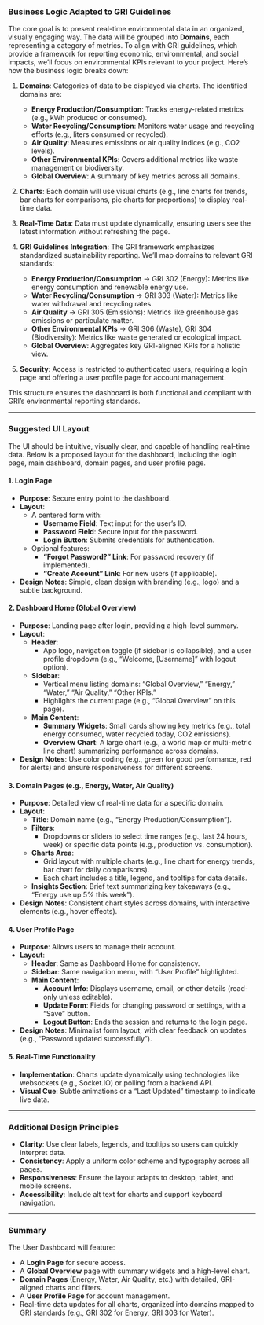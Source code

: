 ### Business Logic Adapted to GRI Guidelines

The core goal is to present real-time environmental data in an organized, visually engaging way. The data will be grouped into **Domains**, each representing a category of metrics. To align with GRI guidelines, which provide a framework for reporting economic, environmental, and social impacts, we’ll focus on environmental KPIs relevant to your project. Here’s how the business logic breaks down:

1. **Domains**: Categories of data to be displayed via charts. The identified domains are:
   - **Energy Production/Consumption**: Tracks energy-related metrics (e.g., kWh produced or consumed).
   - **Water Recycling/Consumption**: Monitors water usage and recycling efforts (e.g., liters consumed or recycled).
   - **Air Quality**: Measures emissions or air quality indices (e.g., CO2 levels).
   - **Other Environmental KPIs**: Covers additional metrics like waste management or biodiversity.
   - **Global Overview**: A summary of key metrics across all domains.

2. **Charts**: Each domain will use visual charts (e.g., line charts for trends, bar charts for comparisons, pie charts for proportions) to display real-time data.

3. **Real-Time Data**: Data must update dynamically, ensuring users see the latest information without refreshing the page.

4. **GRI Guidelines Integration**: The GRI framework emphasizes standardized sustainability reporting. We’ll map domains to relevant GRI standards:
   - **Energy Production/Consumption** → GRI 302 (Energy): Metrics like energy consumption and renewable energy use.
   - **Water Recycling/Consumption** → GRI 303 (Water): Metrics like water withdrawal and recycling rates.
   - **Air Quality** → GRI 305 (Emissions): Metrics like greenhouse gas emissions or particulate matter.
   - **Other Environmental KPIs** → GRI 306 (Waste), GRI 304 (Biodiversity): Metrics like waste generated or ecological impact.
   - **Global Overview**: Aggregates key GRI-aligned KPIs for a holistic view.

5. **Security**: Access is restricted to authenticated users, requiring a login page and offering a user profile page for account management.

This structure ensures the dashboard is both functional and compliant with GRI’s environmental reporting standards.

---

### Suggested UI Layout

The UI should be intuitive, visually clear, and capable of handling real-time data. Below is a proposed layout for the dashboard, including the login page, main dashboard, domain pages, and user profile page.

#### 1. Login Page
- **Purpose**: Secure entry point to the dashboard.
- **Layout**:
  - A centered form with:
    - **Username Field**: Text input for the user’s ID.
    - **Password Field**: Secure input for the password.
    - **Login Button**: Submits credentials for authentication.
  - Optional features:
    - **“Forgot Password?” Link**: For password recovery (if implemented).
    - **“Create Account” Link**: For new users (if applicable).
- **Design Notes**: Simple, clean design with branding (e.g., logo) and a subtle background.

#### 2. Dashboard Home (Global Overview)
- **Purpose**: Landing page after login, providing a high-level summary.
- **Layout**:
  - **Header**: 
    - App logo, navigation toggle (if sidebar is collapsible), and a user profile dropdown (e.g., “Welcome, [Username]” with logout option).
  - **Sidebar**: 
    - Vertical menu listing domains: “Global Overview,” “Energy,” “Water,” “Air Quality,” “Other KPIs.”
    - Highlights the current page (e.g., “Global Overview” on this page).
  - **Main Content**:
    - **Summary Widgets**: Small cards showing key metrics (e.g., total energy consumed, water recycled today, CO2 emissions).
    - **Overview Chart**: A large chart (e.g., a world map or multi-metric line chart) summarizing performance across domains.
- **Design Notes**: Use color coding (e.g., green for good performance, red for alerts) and ensure responsiveness for different screens.

#### 3. Domain Pages (e.g., Energy, Water, Air Quality)
- **Purpose**: Detailed view of real-time data for a specific domain.
- **Layout**:
  - **Title**: Domain name (e.g., “Energy Production/Consumption”).
  - **Filters**: 
    - Dropdowns or sliders to select time ranges (e.g., last 24 hours, week) or specific data points (e.g., production vs. consumption).
  - **Charts Area**: 
    - Grid layout with multiple charts (e.g., line chart for energy trends, bar chart for daily comparisons).
    - Each chart includes a title, legend, and tooltips for data details.
  - **Insights Section**: Brief text summarizing key takeaways (e.g., “Energy use up 5% this week”).
- **Design Notes**: Consistent chart styles across domains, with interactive elements (e.g., hover effects).

#### 4. User Profile Page
- **Purpose**: Allows users to manage their account.
- **Layout**:
  - **Header**: Same as Dashboard Home for consistency.
  - **Sidebar**: Same navigation menu, with “User Profile” highlighted.
  - **Main Content**:
    - **Account Info**: Displays username, email, or other details (read-only unless editable).
    - **Update Form**: Fields for changing password or settings, with a “Save” button.
    - **Logout Button**: Ends the session and returns to the login page.
- **Design Notes**: Minimalist form layout, with clear feedback on updates (e.g., “Password updated successfully”).

#### 5. Real-Time Functionality
- **Implementation**: Charts update dynamically using technologies like websockets (e.g., Socket.IO) or polling from a backend API.
- **Visual Cue**: Subtle animations or a “Last Updated” timestamp to indicate live data.

---

### Additional Design Principles
- **Clarity**: Use clear labels, legends, and tooltips so users can quickly interpret data.
- **Consistency**: Apply a uniform color scheme and typography across all pages.
- **Responsiveness**: Ensure the layout adapts to desktop, tablet, and mobile screens.
- **Accessibility**: Include alt text for charts and support keyboard navigation.

---

### Summary
The User Dashboard will feature:
- A **Login Page** for secure access.
- A **Global Overview** page with summary widgets and a high-level chart.
- **Domain Pages** (Energy, Water, Air Quality, etc.) with detailed, GRI-aligned charts and filters.
- A **User Profile Page** for account management.
- Real-time data updates for all charts, organized into domains mapped to GRI standards (e.g., GRI 302 for Energy, GRI 303 for Water).
